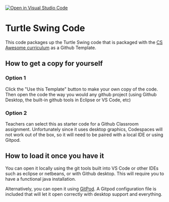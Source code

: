 [![Open in Visual Studio Code](https://classroom.github.com/assets/open-in-vscode-2e0aaae1b6195c2367325f4f02e2d04e9abb55f0b24a779b69b11b9e10269abc.svg)](https://classroom.github.com/online_ide?assignment_repo_id=16531125&assignment_repo_type=AssignmentRepo)
# Turtle Swing Code

This code packages up the Turtle Swing code that is packaged with the [CS Awesome curriculum](https://www.csawesome.org) as a Github Template. 

## How to get a copy for yourself


### Option 1

Click the "Use this Template" button to make your own copy of the code. Then open the code the way you would any github project (using Github Desktop, the built-in github tools in Eclipse or VS Code, etc)

### Option 2

Teachers can select this as starter code for a Github Classroom assignment. Unfortunately since it uses desktop graphics, Codespaces will not work out of the box, so it will need to be paired with a local IDE or using Gitpod. 

## How to load it once you have it

You can open it locally using the git tools built into VS Code or other IDEs such as eclipse or netbeans, or with Github desktop. This will require you to have a functional java installation.

Alternatively, you can open it using [GitPod](https://gitpod.io). A Gitpod configuration file is included that will let it open correctly with desktop support and everything.